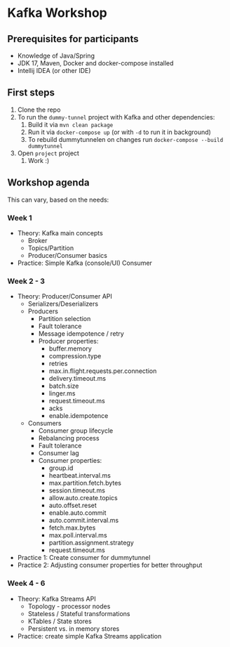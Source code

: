 # Kafka Workshop

## Prerequisites for participants

- Knowledge of Java/Spring
- JDK 17, Maven, Docker and docker-compose installed
- Intellij IDEA (or other IDE)

## First steps

1. Clone the repo
2. To run the `dummy-tunnel` project with Kafka and other dependencies:
   1. Build it via `mvn clean package` 
   2. Run it via `docker-compose up` (or with `-d` to run it in background)
   3. To rebuild dummytunnelen on changes run `docker-compose --build dummytunnel`
3. Open `project` project
    1. Work :)

## Workshop agenda

This can vary, based on the needs:

### Week 1

- Theory: Kafka main concepts
    - Broker
    - Topics/Partition
    - Producer/Consumer basics
- Practice: Simple Kafka (console/UI) Consumer

### Week 2 - 3

- Theory: Producer/Consumer API
    - Serializers/Deserializers
    - Producers
        - Partition selection
        - Fault tolerance
        - Message idempotence / retry
        - Producer properties:
            - buffer.memory
            - compression.type
            - retries
            - max.in.flight.requests.per.connection
            - delivery.timeout.ms
            - batch.size
            - linger.ms
            - request.timeout.ms
            - acks
            - enable.idempotence
    - Consumers
        - Consumer group lifecycle
        - Rebalancing process
        - Fault tolerance
        - Consumer lag
        - Consumer properties:
            - group.id
            - heartbeat.interval.ms
            - max.partition.fetch.bytes
            - session.timeout.ms
            - allow.auto.create.topics
            - auto.offset.reset
            - enable.auto.commit
            - auto.commit.interval.ms
            - fetch.max.bytes
            - max.poll.interval.ms
            - partition.assignment.strategy
            - request.timeout.ms
- Practice 1: Create consumer for dummytunnel
- Practice 2: Adjusting consumer properties for better throughput

### Week 4 - 6

- Theory: Kafka Streams API
    - Topology - processor nodes
    - Stateless / Stateful transformations
    - KTables / State stores
    - Persistent vs. in memory stores
- Practice: create simple Kafka Streams application







